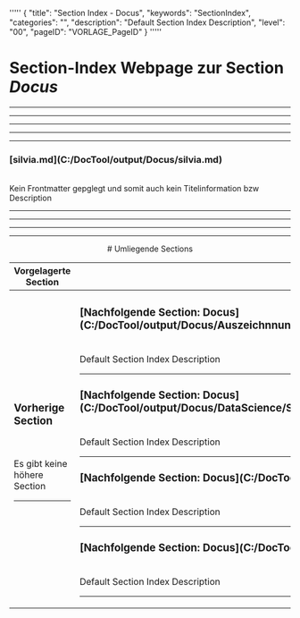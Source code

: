 '''''
{
"title": "Section Index - Docus",
"keywords": "SectionIndex",
"categories": "",
"description": "Default Section Index Description",
"level": "00",
"pageID": "VORLAGE_PageID"
}
'''''


<h1>Section-Index Webpage zur Section <i>Docus</i></h1>

<hr><hr><hr><hr><hr>


<h3>[silvia.md](C:/DocTool/output/Docus/silvia.md)</h3><br>Kein Frontmatter gepglegt und somit auch kein Titelinformation bzw Description<hr><center><hr><hr><hr> # Umliegende Sections
 </h2><br><table><thead> <tr> <th><center>Vorgelagerte Section</center></th> <th><center>Nachgelagerte Section</center></th></tr></thead><tbody><tr><td><h3>Vorherige Section</h3><br><p>Es gibt keine höhere Section</p><hr></td><td><h3>[Nachfolgende Section: Docus](C:/DocTool/output/Docus/Auszeichnnungssprachen/SectionIndex_DocTooloutputDocusAuszeichnnungssprachen.html)</h3><br>Default Section Index Description<hr><h3>[Nachfolgende Section: Docus](C:/DocTool/output/Docus/DataScience/SectionIndex_DocTooloutputDocusDataScience.html)</h3><br>Default Section Index Description<hr><h3>[Nachfolgende Section: Docus](C:/DocTool/output/Docus/Informatik/SectionIndex_DocTooloutputDocusInformatik.html)</h3><br>Default Section Index Description<hr><h3>[Nachfolgende Section: Docus](C:/DocTool/output/Docus/Mathe/SectionIndex_DocTooloutputDocusMathe.html)</h3><br>Default Section Index Description<hr></td></tr></tbody></table>